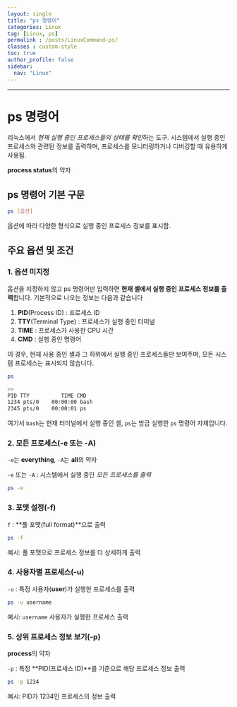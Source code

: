 ```yaml
---
layout: single
title: "ps 명령어"
categories: Linux
tag: [Linux, ps]
permalink : /posts/LinuxCommand-ps/
classes : custom-style
toc: true
author_profile: false
sidebar:
  nav: "Linux"
---
```


<hr>

# ps 명령어

리눅스에서 *현재 실행 중인 프로세스들의 상태를 확인*하는 도구. 시스템에서 실행 중인 프로세스와 관련된 정보를 출력하며, 프로세스를 모니터링하거나 디버깅할 때 유용하게 사용됨.

**process status**의 약자

## ps 명령어 기본 구문

```bash
ps [옵션]
```

옵션에 따라 다양한 형식으로 실행 중인 프로세스 정보를 표시함.

## 주요 옵션 및 조건

### 1. 옵션 미지정

옵션을 지정하지 않고 ps 명령어만 입력하면 **현재 셸에서 실행 중인 프로세스 정보를 출력**합니다. 기본적으로 나오는 정보는 다음과 같습니다

1. **PID**(Process ID) : 프로세스 ID
2. **TTY**(Terminal Type) : 프로세스가 실행 중인 터미널
3. **TIME** : 프로세스가 사용한 CPU 시간
4. **CMD** : 실행 중인 명령어

이 경우, 현재 사용 중인 셸과 그 하위에서 실행 중인 프로세스들만 보여주며, 모든 시스템 프로세스는 표시되지 않습니다.

```bash
ps

>>
PID TTY          TIME CMD
1234 pts/0    00:00:00 bash
2345 pts/0    00:00:01 ps
```

여기서 `bash`는 현재 터미널에서 실행 중인 셸, `ps`는 방금 실행한 `ps` 명령어 자체입니다.

### 2. 모든 프로세스(-e 또는 -A)

`-e`는 <b>everything</b>, `-A`는 <b>all</b>의 약자

`-e` 또는 `-A` : 시스템에서 실행 중인 *모든 프로세스를 출력*


```bash
ps -e
```

### 3. 포맷 설정(-f)

`f` : **풀 포맷(full format)**으로 출력

```bash
ps -f
```

예시: 풀 포맷으로 프로세스 정보를 더 상세하게 출력

### 4. 사용자별 프로세스(-u)

`-u` : 특정 사용자(**user**)가 실행한 프로세스를 출력

```bash
ps -u username
```

예시: `username` 사용자가 실행한 프로세스 출력

### 5. 상위 프로세스 정보 보기(-p)

**process**의 약자

`-p` : 특정 **PID(프로세스 ID)**를 기준으로 해당 프로세스 정보 출력

```bash
ps -p 1234
```

예시: PID가 1234인 프로세스의 정보 출력

